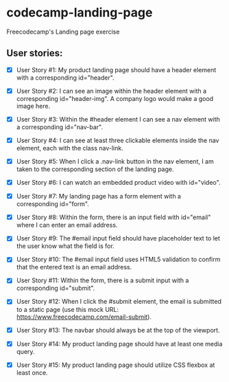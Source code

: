 # codecamp-landing-page

Freecodecamp's Landing page exercise

## User stories:

- [x] User Story #1: My product landing page should have a header element with a corresponding id="header".

- [x] User Story #2: I can see an image within the header element with a corresponding id="header-img". A company logo would make a good image here.

- [x] User Story #3: Within the #header element I can see a nav element with a corresponding id="nav-bar".

- [x] User Story #4: I can see at least three clickable elements inside the nav element, each with the class nav-link.

- [x] User Story #5: When I click a .nav-link button in the nav element, I am taken to the corresponding section of the landing page.

- [x] User Story #6: I can watch an embedded product video with id="video".

- [x] User Story #7: My landing page has a form element with a corresponding id="form".

- [x] User Story #8: Within the form, there is an input field with id="email" where I can enter an email address.

- [x] User Story #9: The #email input field should have placeholder text to let the user know what the field is for.

- [x] User Story #10: The #email input field uses HTML5 validation to confirm that the entered text is an email address.

- [x] User Story #11: Within the form, there is a submit input with a corresponding id="submit".

- [x] User Story #12: When I click the #submit element, the email is submitted to a static page (use this mock URL: https://www.freecodecamp.com/email-submit).

- [x] User Story #13: The navbar should always be at the top of the viewport.

- [x] User Story #14: My product landing page should have at least one media query.

- [x] User Story #15: My product landing page should utilize CSS flexbox at least once.
